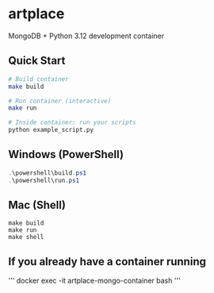 # artplace

MongoDB + Python 3.12 development container

## Quick Start

```bash
# Build container
make build

# Run container (interactive)
make run

# Inside container: run your scripts
python example_script.py
```

## Windows (PowerShell)
```powershell
.\powershell\build.ps1
.\powershell\run.ps1
```

## Mac (Shell)
```
make build
make run
make shell
```

## If you already have a container running
'''
docker exec -it artplace-mongo-container bash
'''